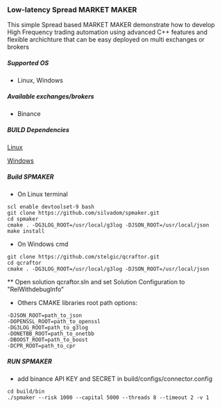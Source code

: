 ### Low-latency Spread MARKET MAKER

This simple Spread based MARKET MAKER demonstrate how to develop
High Frequency trading automation using advanced C++ features and
flexible archichture that can be easy deployed on multi exchanges or brokers


##### Supported OS

* Linux, Windows

##### Available exchanges/brokers

* Binance

##### BUILD Dependencies

[Linux](BUILD_LIBRARIES_LINUX.md)

[Windows](BUILD_LIBRARIES_WIN.md)

##### Build SPMAKER

* On Linux terminal
```
scl enable devtoolset-9 bash
git clone https://github.com/silvadom/spmaker.git
cd spmaker
cmake . -DG3LOG_ROOT=/usr/local/g3log -DJSON_ROOT=/usr/local/json
make install
```

* On Windows cmd
```
git clone https://github.com/stelgic/qcraftor.git
cd qcraftor
cmake . -DG3LOG_ROOT=/usr/local/g3log -DJSON_ROOT=/usr/local/json
```
** Open solution qcraftor.sln and set Solution Configuration to "RelWithdebugInfo"

* Others CMAKE libraries root path options:
```
-DJSON_ROOT=path_to_json
-DOPENSSL_ROOT=path_to_openssl
-DG3LOG_ROOT=path_to_g3log
-DONETBB_ROOT=path_to_onetbb
-DBOOST_ROOT=path_to_boost
-DCPR_ROOT=path_to_cpr
```

##### RUN SPMAKER

- add binance API KEY and SECRET in build/configs/connector.config

```
cd build/bin
./spmaker --risk 1000 --capital 5000 --threads 8 --timeout 2 -v 1
```


